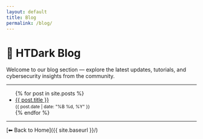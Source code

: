 ```yaml
---
layout: default
title: Blog
permalink: /blog/
---
```


# 📝 HTDark Blog

Welcome to our blog section — explore the latest updates, tutorials, and cybersecurity insights from the community.

---

<ul>
  {% for post in site.posts %}
    <li>
      <a href="{{ site.baseurl }}{{ post.url }}">{{ post.title }}</a> <br>
      <small>{{ post.date | date: "%B %d, %Y" }}</small>
    </li>
  {% endfor %}
</ul>

---

[⬅ Back to Home]({{ site.baseurl }}/)
